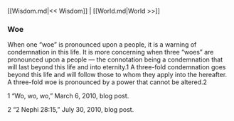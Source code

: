 [[Wisdom.md|<< Wisdom]]  |  [[World.md|World >>]]

### Woe
When one “woe” is pronounced upon a people, it is a warning of condemnation in this life. It is more concerning when three “woes” are pronounced upon a people — the connotation being a condemnation that will last beyond this life and into eternity.1 A three-fold condemnation goes beyond this life and will follow those to whom they apply into the hereafter. A three-fold woe is pronounced by a power that cannot be altered.2



1 “Wo, wo, wo,” March 6, 2010, blog post.


2 “2 Nephi 28:15,” July 30, 2010, blog post.